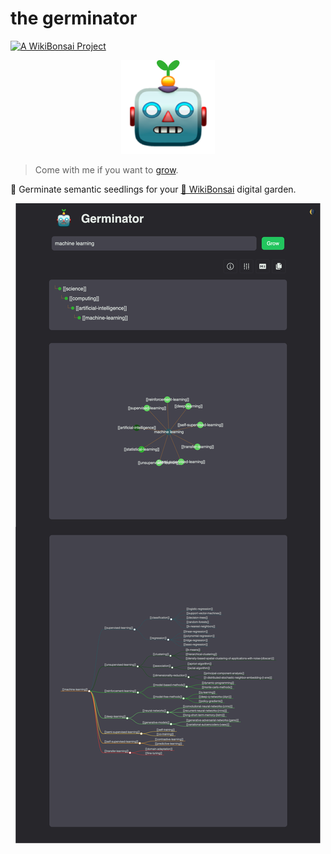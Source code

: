 # the germinator

[![A WikiBonsai Project](https://img.shields.io/badge/%F0%9F%8E%8B-A%20WikiBonsai%20Project-brightgreen)](https://github.com/wikibonsai/wikibonsai)

<p align="center">
  <img src="./static/img/logo/germinator.svg" width="150" height="150"/>
</p>

> Come with me if you want to [grow](https://germ-inator.netlify.app/).

🌱 Germinate semantic seedlings for your [🎋 WikiBonsai](https://github.com/wikibonsai/wikibonsai) digital garden.

<p align="center">
  <img src="./static/img/demo/demo-graph.png"/>
</p>
